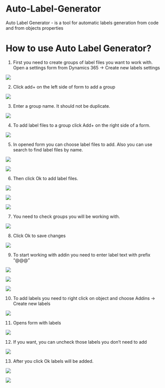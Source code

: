 # Auto-Label-Generator
Auto Label Generator - is a tool for automatic labels generation from code and from objects properties

# How to use Auto Label Generator?
1.	First you need to create groups of label files you want to work with. Open a settings form from Dynamics 365 -> Create new labels settings

![](https://raw.githubusercontent.com/SmartBusinessLLC/Auto-Label-Generator/master/Images/1.png)

2.	Click add+ on the left side of form to add a group

![](https://raw.githubusercontent.com/SmartBusinessLLC/Auto-Label-Generator/master/Images/2.png)

3.	Enter a group name. It should not be duplicate.

![](https://raw.githubusercontent.com/SmartBusinessLLC/Auto-Label-Generator/master/Images/3.png)

4.	To add label files to a group click Add+ on the right side of a form.

![](https://raw.githubusercontent.com/SmartBusinessLLC/Auto-Label-Generator/master/Images/4.png)

5.	In opened form you can choose label files to add. Also you can use search to find label files by name.

![](https://raw.githubusercontent.com/SmartBusinessLLC/Auto-Label-Generator/master/Images/5.png)

![](https://raw.githubusercontent.com/SmartBusinessLLC/Auto-Label-Generator/master/Images/6.png)

6.	Then click Ok to add label files.

![](https://raw.githubusercontent.com/SmartBusinessLLC/Auto-Label-Generator/master/Images/7.png)

![](https://raw.githubusercontent.com/SmartBusinessLLC/Auto-Label-Generator/master/Images/8.png)

![](https://raw.githubusercontent.com/SmartBusinessLLC/Auto-Label-Generator/master/Images/10.png)

7.	You need to check groups you will be working with.

![](https://raw.githubusercontent.com/SmartBusinessLLC/Auto-Label-Generator/master/Images/11.png)

8.	Click Ok to save changes

![](https://raw.githubusercontent.com/SmartBusinessLLC/Auto-Label-Generator/master/Images/12.png)

9.	To start working with addin you need to enter label text with prefix “@@@”

![](https://raw.githubusercontent.com/SmartBusinessLLC/Auto-Label-Generator/master/Images/13.png)

![](https://raw.githubusercontent.com/SmartBusinessLLC/Auto-Label-Generator/master/Images/14.png)

![](https://raw.githubusercontent.com/SmartBusinessLLC/Auto-Label-Generator/master/Images/15.png)

10.	To add labels you need to right click on object and choose Addins -> Create new labels

![](https://raw.githubusercontent.com/SmartBusinessLLC/Auto-Label-Generator/master/Images/16.png)

11.	Opens form with labels

![](https://raw.githubusercontent.com/SmartBusinessLLC/Auto-Label-Generator/master/Images/17.png)

12.	If you want, you can uncheck those labels you don’t need to add

![](https://raw.githubusercontent.com/SmartBusinessLLC/Auto-Label-Generator/master/Images/18.png)

13.	After you click Ok labels will be added.

![](https://raw.githubusercontent.com/SmartBusinessLLC/Auto-Label-Generator/master/Images/19.png)

![](https://raw.githubusercontent.com/SmartBusinessLLC/Auto-Label-Generator/master/Images/20.png)
